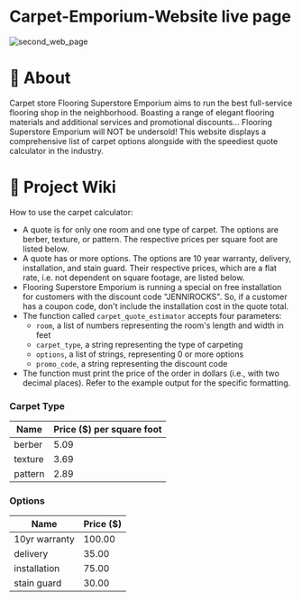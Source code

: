 # Carpet-Emporium-Website live page
![second_web_page](https://github.com/user-attachments/assets/793add2b-f193-4747-876b-fa14faad94da)

# 🧐 About

Carpet store Flooring Superstore Emporium aims to run the best full-service flooring shop in the neighborhood. Boasting a range of elegant flooring materials and additional services and promotional discounts... Flooring Superstore Emporium will NOT be undersold! This website displays a comprehensive list of carpet options alongside with the speediest quote calculator in the industry.

# 📝 Project Wiki
How to use the carpet calculator:
- A quote is for only one room and one type of carpet. The options are berber, texture, or pattern. The respective prices per square foot are listed below.
- A quote has or more options. The options are 10 year warranty, delivery, installation, and stain guard. Their respective prices, which are a flat rate, i.e. not dependent on square footage, are listed below.
- Flooring Superstore Emporium is running a special on free installation for customers with the discount code "JENNIROCKS". So, if a customer has a coupon code, don't include the installation cost in the quote total.
- The function called `carpet_quote_estimator` accepts four parameters:
  - `room`, a list of numbers representing the room's length and width in feet
  - `carpet_type`, a string representing the type of carpeting
  - `options`, a list of strings, representing 0 or more options 
  - `promo_code`, a string representing the discount code
- The function must print the price of the order in dollars (i.e., with two decimal places). Refer to the example output for the specific formatting.

### Carpet Type
|Name|Price ($) per square foot|
|----|---------|
| berber | 5.09 |
| texture | 3.69 |
| pattern | 2.89 |


### Options
|Name|Price ($)|
|----|---------|
| 10yr warranty | 100.00 |
| delivery | 35.00 |
| installation | 75.00 |
| stain guard | 30.00 |
